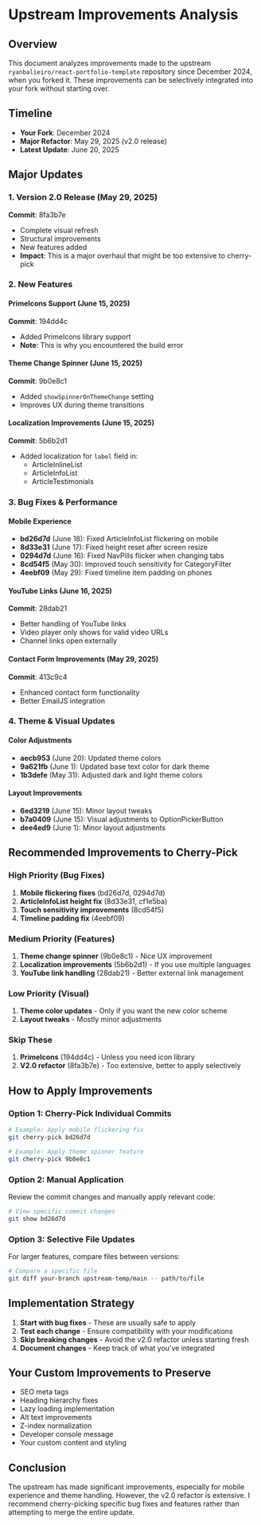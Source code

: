 # Upstream Improvements Analysis

## Overview
This document analyzes improvements made to the upstream `ryanbalieiro/react-portfolio-template` repository since December 2024, when you forked it. These improvements can be selectively integrated into your fork without starting over.

## Timeline
- **Your Fork**: December 2024
- **Major Refactor**: May 29, 2025 (v2.0 release)
- **Latest Update**: June 20, 2025

## Major Updates

### 1. Version 2.0 Release (May 29, 2025)
**Commit**: 8fa3b7e
- Complete visual refresh
- Structural improvements
- New features added
- **Impact**: This is a major overhaul that might be too extensive to cherry-pick

### 2. New Features

#### PrimeIcons Support (June 15, 2025)
**Commit**: 194dd4c
- Added PrimeIcons library support
- **Note**: This is why you encountered the build error

#### Theme Change Spinner (June 15, 2025)
**Commit**: 9b0e8c1
- Added `showSpinnerOnThemeChange` setting
- Improves UX during theme transitions

#### Localization Improvements (June 15, 2025)
**Commit**: 5b6b2d1
- Added localization for `label` field in:
  - ArticleInlineList
  - ArticleInfoList
  - ArticleTestimonials

### 3. Bug Fixes & Performance

#### Mobile Experience
- **bd26d7d** (June 18): Fixed ArticleInfoList flickering on mobile
- **8d33e31** (June 17): Fixed height reset after screen resize
- **0294d7d** (June 16): Fixed NavPills flicker when changing tabs
- **8cd54f5** (May 30): Improved touch sensitivity for CategoryFilter
- **4eebf09** (May 29): Fixed timeline item padding on phones

#### YouTube Links (June 16, 2025)
**Commit**: 28dab21
- Better handling of YouTube links
- Video player only shows for valid video URLs
- Channel links open externally

#### Contact Form Improvements (May 29, 2025)
**Commit**: 413c9c4
- Enhanced contact form functionality
- Better EmailJS integration

### 4. Theme & Visual Updates

#### Color Adjustments
- **aecb953** (June 20): Updated theme colors
- **9a621fb** (June 1): Updated base text color for dark theme
- **1b3defe** (May 31): Adjusted dark and light theme colors

#### Layout Improvements
- **6ed3219** (June 15): Minor layout tweaks
- **b7a0409** (June 15): Visual adjustments to OptionPickerButton
- **dee4ed9** (June 1): Minor layout adjustments

## Recommended Improvements to Cherry-Pick

### High Priority (Bug Fixes)
1. **Mobile flickering fixes** (bd26d7d, 0294d7d)
2. **ArticleInfoList height fix** (8d33e31, cf1e5ba)
3. **Touch sensitivity improvements** (8cd54f5)
4. **Timeline padding fix** (4eebf09)

### Medium Priority (Features)
1. **Theme change spinner** (9b0e8c1) - Nice UX improvement
2. **Localization improvements** (5b6b2d1) - If you use multiple languages
3. **YouTube link handling** (28dab21) - Better external link management

### Low Priority (Visual)
1. **Theme color updates** - Only if you want the new color scheme
2. **Layout tweaks** - Mostly minor adjustments

### Skip These
1. **PrimeIcons** (194dd4c) - Unless you need icon library
2. **V2.0 refactor** (8fa3b7e) - Too extensive, better to apply selectively

## How to Apply Improvements

### Option 1: Cherry-Pick Individual Commits
```bash
# Example: Apply mobile flickering fix
git cherry-pick bd26d7d

# Example: Apply theme spinner feature
git cherry-pick 9b0e8c1
```

### Option 2: Manual Application
Review the commit changes and manually apply relevant code:
```bash
# View specific commit changes
git show bd26d7d
```

### Option 3: Selective File Updates
For larger features, compare files between versions:
```bash
# Compare a specific file
git diff your-branch upstream-temp/main -- path/to/file
```

## Implementation Strategy

1. **Start with bug fixes** - These are usually safe to apply
2. **Test each change** - Ensure compatibility with your modifications
3. **Skip breaking changes** - Avoid the v2.0 refactor unless starting fresh
4. **Document changes** - Keep track of what you've integrated

## Your Custom Improvements to Preserve
- SEO meta tags
- Heading hierarchy fixes
- Lazy loading implementation
- Alt text improvements
- Z-index normalization
- Developer console message
- Your custom content and styling

## Conclusion
The upstream has made significant improvements, especially for mobile experience and theme handling. However, the v2.0 refactor is extensive. I recommend cherry-picking specific bug fixes and features rather than attempting to merge the entire update.